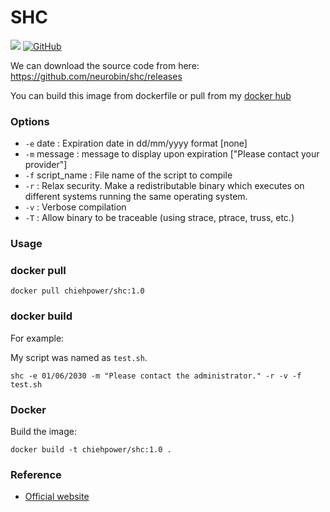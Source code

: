 # SHC
[![](https://img.shields.io/badge/Author-Chieh-blue?style=for-the-badge&logo=appveyor)](https://github.com/chiehpower) [![GitHub](https://img.shields.io/badge/Docker-v1.0-%23121011.svg?style=for-the-badge&logo=docker&logoColor=white)](https://hub.docker.com/repository/docker/chiehpower/shc/general)

We can download the source code from here: https://github.com/neurobin/shc/releases

You can build this image from dockerfile or pull from my [docker hub](https://hub.docker.com/repository/docker/chiehpower/shc/general)

### Options

- `-e` date : Expiration date in dd/mm/yyyy format [none]
- `-m` message : message to display upon expiration ["Please contact your provider"]
- `-f` script_name : File name of the script to compile
- `-r` : Relax security. Make a redistributable binary which executes on different systems running the same operating system.
- `-v` : Verbose compilation
- `-T` : Allow binary to be traceable (using strace, ptrace, truss, etc.)

### Usage

### docker pull

```
docker pull chiehpower/shc:1.0
```
### docker build
For example:

My script was named as `test.sh`.

```
shc -e 01/06/2030 -m "Please contact the administrator." -r -v -f test.sh
```


### Docker

Build the image:

```
docker build -t chiehpower/shc:1.0 .
```

### Reference

- [Official website](https://linux.die.net/man/1/shc)